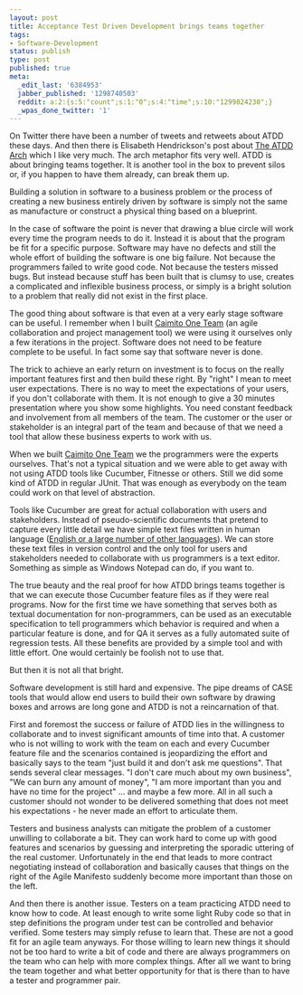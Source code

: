 ```yaml
---
layout: post
title: Acceptance Test Driven Development brings teams together
tags:
- Software-Development
status: publish
type: post
published: true
meta:
  _edit_last: '6384953'
  jabber_published: '1298740503'
  reddit: a:2:{s:5:"count";s:1:"0";s:4:"time";s:10:"1299824230";}
  _wpas_done_twitter: '1'
---
```

On Twitter there have been a number of tweets and retweets about ATDD these days. And then there is Elisabeth Hendrickson's post about <a href="http://testobsessed.com/2011/02/25/the-atdd-arch/">The ATDD Arch</a> which I like very much. The arch metaphor fits very well. ATDD is about bringing teams together. It is another tool in the box to prevent silos or, if you happen to have them already, can break them up.

Building a solution in software to a business problem or the process of creating a new business entirely driven by software is simply not the same as manufacture or construct a physical thing based on a blueprint.

In the case of software the point is never that drawing a blue circle will work every time the program needs to do it. Instead it is about that the program be fit for a specific purpose. Software may have no defects and still the whole effort of building the software is one big failure. Not because the programmers failed to write good code. Not because the testers missed bugs. But instead because stuff has been built that is clumsy to use, creates a complicated and inflexible business process, or simply is a bright solution to a problem that really did not exist in the first place.

The good thing about software is that even at a very early stage software can be useful. I remember when I built <a href="http://www.caimito.net">Caimito One Team</a> (an agile collaboration and project management tool) we were using it ourselves only a few iterations in the project. Software does not need to be feature complete to be useful. In fact some say that software never is done.

The trick to achieve an early return on investment is to focus on the really important features first and then build these right. By "right" I mean to meet user expectations. There is no way to meet the expectations of your users, if you don't collaborate with them. It is not enough to give a 30 minutes presentation where you show some highlights. You need constant feedback and involvement from all members of the team. The customer or the user or stakeholder is an integral part of the team and because of that we need a tool that allow these business experts to work with us.

When we built <a href="http://www.caimito.net">Caimito One Team</a> we the programmers were the experts ourselves. That's not a typical situation and we were able to get away with not using ATDD tools like Cucumber, Fitnesse or others. Still we did some kind of ATDD in regular JUnit. That was enough as everybody on the team could work on that level of abstraction.

Tools like Cucumber are great for actual collaboration with users and stakeholders. Instead of pseudo-scientific documents that pretend to capture every little detail we have simple text files written in human language (<a href="https://github.com/aslakhellesoy/cucumber/wiki/Spoken-languages">English or a large number of other languages</a>). We can store these text files in version control and the only tool for users and stakeholders needed to collaborate with us programmers is a text editor. Something as simple as Windows Notepad can do, if you want to.

The true beauty and the real proof for how ATDD brings teams together is that we can execute those Cucumber feature files as if they were real programs. Now for the first time we have something that serves both as textual documentation for non-programmers, can be used as an executable specification to tell programmers which behavior is required and when a particular feature is done, and for QA it serves as a fully automated suite of regression tests. All these benefits are provided by a simple tool and with little effort. One would certainly be foolish not to use that.

But then it is not all that bright.

Software development is still hard and expensive. The pipe dreams of CASE tools that would allow end users to build their own software by drawing boxes and arrows are long gone and ATDD is not a reincarnation of that.

First and foremost the success or failure of ATDD lies in the willingness to collaborate and to  invest significant amounts of time into that. A customer who is not willing to work with the team on each and every Cucumber feature file and the scenarios contained is jeopardizing the effort and basically says to the team "just build it and don't ask me questions". That sends several clear messages. "I don't care much about my own business", "We can burn any amount of money", "I am more important than you and have no time for the project" ... and maybe a few more. All in all such a customer should not wonder to be delivered something that does not meet his expectations - he never made an effort to articulate them.

Testers and business analysts can mitigate the problem of a customer unwilling to collaborate a bit. They can work hard to come up with good features and scenarios by guessing and interpreting the sporadic uttering of the real customer. Unfortunately in the end that leads to more contract negotiating instead of collaboration and basically causes that things on the right of the Agile Manifesto suddenly become more important than those on the left.

And then there is another issue. Testers on a team practicing ATDD need to know how to code. At least enough to write some light Ruby code so that in step definitions the program under test can be controlled and behavior verified. Some testers may simply refuse to learn that. These are not a good fit for an agile team anyways. For those willing to learn new things it should not be too hard to write a bit of code and there are always programmers on the team who can help with more complex things. After all we want to bring the team together and what better opportunity for that is there than to have a tester and programmer pair.
